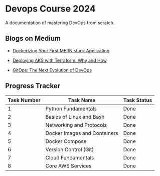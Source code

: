 # Devops Course 2024

A documentation of mastering DevOps from scratch.

## Blogs on Medium

- [Dockerizing Your First MERN stack Application](https://medium.com/@fauzahmed2/dockerizing-your-first-mern-stack-application-a-step-by-step-guide-409d7a8506c5)
  
- [Deploying AKS with Terraform: Why and How](https://medium.com/@fauzahmed2/deploying-aks-with-terraform-why-and-how-3918953b6926)

- [GitOps: The Next Evolution of DevOps](https://medium.com/@fauzahmed2/gitops-the-next-evolution-of-devops-18630e82378b)


## Progress Tracker

| Task Number | Task Name                     | Task Status |
|-------------|-------------------------------|-------------|
| 1           | Python Fundamentals           | Done        |
| 2           | Basics of Linux and Bash      | Done        |
| 3           | Networking and Protocols      | Done        |
| 4           | Docker Images and Containers  | Done        |
| 5           | Docker Compose                | Done        |
| 6           | Version Control (Git)         | Done        |
| 7           | Cloud Fundamentals            | Done        |
| 8           | Core AWS Services             | Done        |


